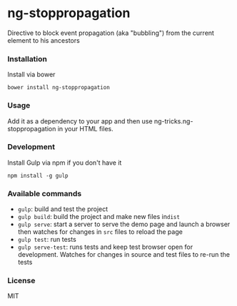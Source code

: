 # ng-stoppropagation

Directive to block event propagation (aka \"bubbling\") from the current element to his ancestors

### Installation

Install via bower

```shell
bower install ng-stoppropagation
```

### Usage

Add it as a dependency to your app and then use ng-tricks.ng-stoppropagation in your HTML files.


### Development

Install Gulp via npm if you don't have it
```shell
npm install -g gulp
```

### Available commands

* `gulp`: build and test the project
* `gulp build`: build the project and make new files in`dist`
* `gulp serve`: start a server to serve the demo page and launch a browser then watches for changes in `src` files to reload the page
* `gulp test`: run tests
* `gulp serve-test`: runs tests and keep test browser open for development. Watches for changes in source and test files to re-run the tests

### License
MIT
